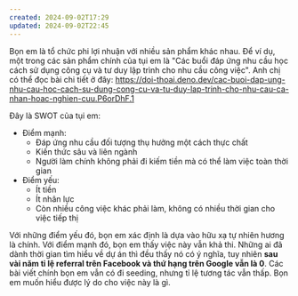 ```yaml
---
created: 2024-09-02T17:29
updated: 2024-09-02T22:45
---
```

Bọn em là tổ chức phi lợi nhuận với nhiều sản phẩm khác nhau. Để ví dụ, một trong các sản phẩm chính của tụi em là "Các buổi đáp ứng nhu cầu học cách sử dụng công cụ và tư duy lập trình cho nhu cầu công việc". Anh chị có thể đọc bài chi tiết ở đây: https://doi-thoai.deno.dev/cac-buoi-dap-ung-nhu-cau-hoc-cach-su-dung-cong-cu-va-tu-duy-lap-trinh-cho-nhu-cau-ca-nhan-hoac-nghien-cuu.P6orDhF.1

Đây là SWOT của tụi em:
- Điểm mạnh: 
    - Đáp ứng nhu cầu đối tượng thụ hưởng một cách thực chất
    - Kiến thức sâu và liên ngành
    - Người làm chính không phải đi kiếm tiền mà có thể làm việc toàn thời gian
- Điểm yếu:
    - Ít tiền
    - Ít nhân lực 
    - Còn nhiều công việc khác phải làm, không có nhiều thời gian cho việc tiếp thị

Với những điểm yếu đó, bọn em xác định là dựa vào hữu xạ tự nhiên hương là chính. Với điểm mạnh đó, bọn em thấy việc này vẫn khả thi. Những ai đã dành thời gian tìm hiểu về dự án thì đều thấy nó có ý nghĩa, tuy nhiên **sau vài năm tỉ lệ referral trên Facebook và thứ hạng trên Google vẫn là 0**. Các bài viết chính bọn em vẫn có đi seeding, nhưng tỉ lệ tương tác vẫn thấp. Bọn em muốn hiểu được lý do cho việc này là gì.